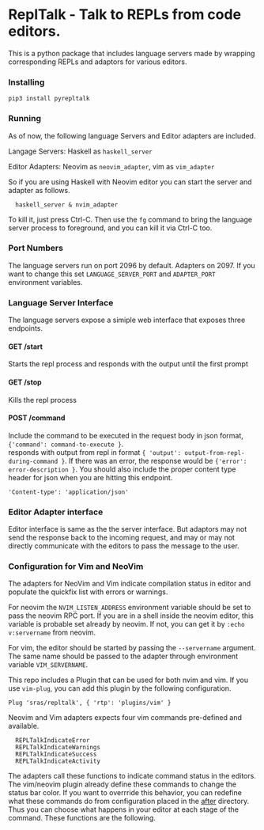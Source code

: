 # ReplTalk - Talk to REPLs from code editors.

This is a python package that includes language servers made by wrapping corresponding REPLs and adaptors for various editors.

### Installing

```
pip3 install pyrepltalk
```

### Running

As of now, the following language Servers and Editor adapters are included.

Langage Servers: Haskell as `haskell_server`

Editor Adapters: Neovim as `neovim_adapter`, vim as `vim_adapter`

So if you are using Haskell with Neovim editor you can start the server and adapter as follows.

```
  haskell_server & nvim_adapter
```

To kill it, just press Ctrl-C. Then use the `fg` command to bring the language server process to foreground, and you can kill it via Ctrl-C too.

### Port Numbers

The language servers run on port 2096 by default. Adapters on 2097. If you want to change this
set `LANGUAGE_SERVER_PORT` and `ADAPTER_PORT` environment variables.

### Language Server Interface

The language servers expose a simiple web interface that exposes three endpoints.

#### GET /start

Starts the repl process and responds with the output until the first prompt

#### GET /stop

Kills the repl process

#### POST /command

Include the command to be executed in the request body in json format, `{'command': command-to-execute }`.  
responds with output from repl in format `{ 'output': output-from-repl-during-command }`. If there was an
error, the response would be `{'error': error-description }`. You should also include the proper content type header for json when you are hitting this endpoint.

```'Content-type': 'application/json'```

### Editor Adapter interface

Editor interface is same as the the server interface. But adaptors may not send the response back to the incoming request, and may or may not directly communicate with the editors to pass the message to the user.

### Configuration for Vim and NeoVim

The adapters for NeoVim and Vim indicate compilation status in editor and populate the quickfix list with errors or warnings.

For neovim the `NVIM_LISTEN_ADDRESS` environment variable should be set to pass the neovim RPC port. If you are in a shell inside the neovim editor, this variable is probable set already by neovim. If not, you can get it by `:echo v:servername` from neovim.

For vim, the editor should be started by passing the `--servername` argument. The same name
should be passed to the adapter through environment variable `VIM_SERVERNAME`.

This repo includes a Plugin that can be used for both nvim and vim. If you use `vim-plug`, you can add this plugin by the following configuration.

```
Plug 'sras/repltalk', { 'rtp': 'plugins/vim' }
```

Neovim and Vim adapters expects four vim commands pre-defined and available.

```
  REPLTalkIndicateError
  REPLTalkIndicateWarnings
  REPLTalkIndicateSuccess
  REPLTalkIndicateActivity
```

The adapters call these functions to indicate command status in the editors.
The vim/neovim plugin already define these commands to change the status bar color. If you want to overrride this behavior, you can redefine what these commands do from configuration placed in the [after](http://vimdoc.sourceforge.net/htmldoc/options.html#after-directory) directory. Thus you can choose what happens in your editor at each stage of the command. These functions are the following.

